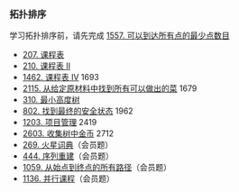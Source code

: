### 拓扑排序

学习拓扑排序前，请先完成 [1557\. 可以到达所有点的最少点数目](https://leetcode.cn/problems/minimum-number-of-vertices-to-reach-all-nodes/)

* [207\. 课程表](https://leetcode.cn/problems/course-schedule/)
* [210\. 课程表 II](https://leetcode.cn/problems/course-schedule-ii/)
* [1462\. 课程表 IV](https://leetcode.cn/problems/course-schedule-iv/) 1693
* [2115\. 从给定原材料中找到所有可以做出的菜](https://leetcode.cn/problems/find-all-possible-recipes-from-given-supplies/) 1679
* [310\. 最小高度树](https://leetcode.cn/problems/minimum-height-trees/)
* [802\. 找到最终的安全状态](https://leetcode.cn/problems/find-eventual-safe-states/) 1962
* [1203\. 项目管理](https://leetcode.cn/problems/sort-items-by-groups-respecting-dependencies/) 2419
* [2603\. 收集树中金币](https://leetcode.cn/problems/collect-coins-in-a-tree/) 2712
* [269\. 火星词典](https://leetcode.cn/problems/alien-dictionary/)（会员题）
* [444\. 序列重建](https://leetcode.cn/problems/sequence-reconstruction/)（会员题）
* [1059\. 从始点到终点的所有路径](https://leetcode.cn/problems/all-paths-from-source-lead-to-destination/)（会员题）
* [1136\. 并行课程](https://leetcode.cn/problems/parallel-courses/)（会员题）

